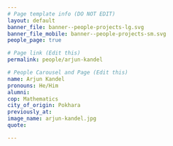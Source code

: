 ```yaml
---
# Page template info (DO NOT EDIT)
layout: default
banner_file: banner--people-projects-lg.svg
banner_file_mobile: banner--people-projects-sm.svg
people_page: true

# Page link (Edit this)
permalink: people/arjun-kandel

# People Carousel and Page (Edit this)
name: Arjun Kandel
pronouns: He/Him
alumni: 
cop: Mathematics
city_of_origin: Pokhara
previously_at: 
image_name: arjun-kandel.jpg
quote: 

---
```

